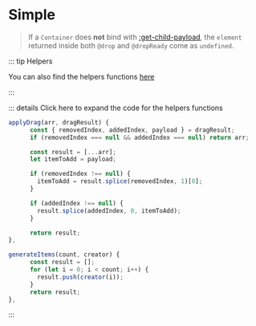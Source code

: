 # Simple

> If a `Container` does **not** bind with [:get-child-payload](/api/callbacks.html#get-child-payload), the `element` returned inside both `@drop` and `@dropReady` come as `undefined`.

::: tip Helpers

You can also find the helpers functions [here](/examples/utils.html)

:::

<doc-example title="Simple" file="simple" />

::: details Click here to expand the code for the helpers functions

```js
applyDrag(arr, dragResult) {
      const { removedIndex, addedIndex, payload } = dragResult;
      if (removedIndex === null && addedIndex === null) return arr;

      const result = [...arr];
      let itemToAdd = payload;

      if (removedIndex !== null) {
        itemToAdd = result.splice(removedIndex, 1)[0];
      }

      if (addedIndex !== null) {
        result.splice(addedIndex, 0, itemToAdd);
      }

      return result;
},

generateItems(count, creator) {
      const result = [];
      for (let i = 0; i < count; i++) {
        result.push(creator(i));
      }
      return result;
},
```

:::
